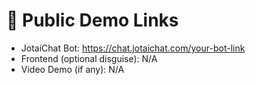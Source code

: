 # 🔗 Public Demo Links

- JotaiChat Bot: https://chat.jotaichat.com/your-bot-link
- Frontend (optional disguise): N/A
- Video Demo (if any): N/A
